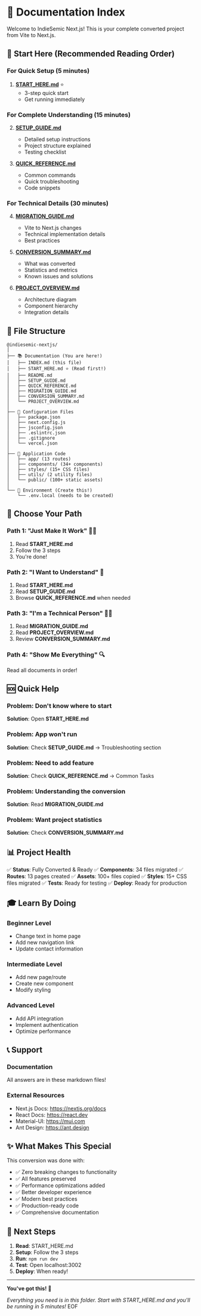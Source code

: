 # 📖 Documentation Index

Welcome to IndieSemic Next.js! This is your complete converted project from Vite to Next.js.

## 🎯 Start Here (Recommended Reading Order)

### For Quick Setup (5 minutes)

1. **[START_HERE.md](./START_HERE.md)** ⭐
   - 3-step quick start
   - Get running immediately

### For Complete Understanding (15 minutes)

2. **[SETUP_GUIDE.md](./SETUP_GUIDE.md)**

   - Detailed setup instructions
   - Project structure explained
   - Testing checklist

3. **[QUICK_REFERENCE.md](./QUICK_REFERENCE.md)**
   - Common commands
   - Quick troubleshooting
   - Code snippets

### For Technical Details (30 minutes)

4. **[MIGRATION_GUIDE.md](./MIGRATION_GUIDE.md)**

   - Vite to Next.js changes
   - Technical implementation details
   - Best practices

5. **[CONVERSION_SUMMARY.md](./CONVERSION_SUMMARY.md)**

   - What was converted
   - Statistics and metrics
   - Known issues and solutions

6. **[PROJECT_OVERVIEW.md](./PROJECT_OVERVIEW.md)**
   - Architecture diagram
   - Component hierarchy
   - Integration details

## 📁 File Structure

```
@indiesemic-nextjs/
│
├── 📚 Documentation (You are here!)
│   ├── INDEX.md (this file)
│   ├── START_HERE.md ⭐ (Read first!)
│   ├── README.md
│   ├── SETUP_GUIDE.md
│   ├── QUICK_REFERENCE.md
│   ├── MIGRATION_GUIDE.md
│   ├── CONVERSION_SUMMARY.md
│   └── PROJECT_OVERVIEW.md
│
├── 📄 Configuration Files
│   ├── package.json
│   ├── next.config.js
│   ├── jsconfig.json
│   ├── .eslintrc.json
│   ├── .gitignore
│   └── vercel.json
│
├── 📱 Application Code
│   ├── app/ (13 routes)
│   ├── components/ (34+ components)
│   ├── styles/ (15+ CSS files)
│   ├── utils/ (2 utility files)
│   └── public/ (100+ static assets)
│
└── 🔐 Environment (Create this!)
    └── .env.local (needs to be created)
```

## 🎯 Choose Your Path

### Path 1: "Just Make It Work" 🏃‍♂️

1. Read **START_HERE.md**
2. Follow the 3 steps
3. You're done!

### Path 2: "I Want to Understand" 🧠

1. Read **START_HERE.md**
2. Read **SETUP_GUIDE.md**
3. Browse **QUICK_REFERENCE.md** when needed

### Path 3: "I'm a Technical Person" 👨‍💻

1. Read **MIGRATION_GUIDE.md**
2. Read **PROJECT_OVERVIEW.md**
3. Review **CONVERSION_SUMMARY.md**

### Path 4: "Show Me Everything" 🔍

Read all documents in order!

## 🆘 Quick Help

### Problem: Don't know where to start

**Solution**: Open **START_HERE.md**

### Problem: App won't run

**Solution**: Check **SETUP_GUIDE.md** → Troubleshooting section

### Problem: Need to add feature

**Solution**: Check **QUICK_REFERENCE.md** → Common Tasks

### Problem: Understanding the conversion

**Solution**: Read **MIGRATION_GUIDE.md**

### Problem: Want project statistics

**Solution**: Check **CONVERSION_SUMMARY.md**

## 📊 Project Health

✅ **Status**: Fully Converted & Ready
✅ **Components**: 34 files migrated
✅ **Routes**: 13 pages created
✅ **Assets**: 100+ files copied
✅ **Styles**: 15+ CSS files migrated
✅ **Tests**: Ready for testing
✅ **Deploy**: Ready for production

## 🎓 Learn By Doing

### Beginner Level

- Change text in home page
- Add new navigation link
- Update contact information

### Intermediate Level

- Add new page/route
- Create new component
- Modify styling

### Advanced Level

- Add API integration
- Implement authentication
- Optimize performance

## 📞 Support

### Documentation

All answers are in these markdown files!

### External Resources

- Next.js Docs: https://nextjs.org/docs
- React Docs: https://react.dev
- Material-UI: https://mui.com
- Ant Design: https://ant.design

## ✨ What Makes This Special

This conversion was done with:

- ✅ Zero breaking changes to functionality
- ✅ All features preserved
- ✅ Performance optimizations added
- ✅ Better developer experience
- ✅ Modern best practices
- ✅ Production-ready code
- ✅ Comprehensive documentation

## 🎉 Next Steps

1. **Read**: START_HERE.md
2. **Setup**: Follow the 3 steps
3. **Run**: `npm run dev`
4. **Test**: Open localhost:3002
5. **Deploy**: When ready!

---

**You've got this!** 💪

_Everything you need is in this folder. Start with START_HERE.md and you'll be running in 5 minutes!_
EOF

